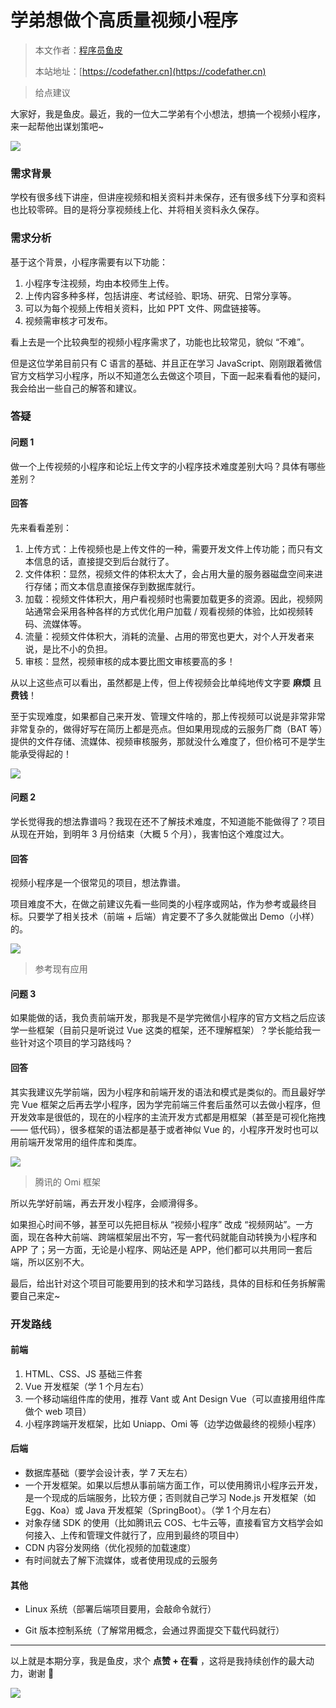 # 学弟想做个高质量视频小程序

> 本文作者：[程序员鱼皮](https://yuyuanweb.feishu.cn/wiki/Abldw5WkjidySxkKxU2cQdAtnah)
>
> 本站地址：[https://codefather.cn](https://codefather.cn)

> 给点建议

大家好，我是鱼皮。最近，我的一位大二学弟有个小想法，想搞一个视频小程序，来一起帮他出谋划策吧~

![](https://pic.yupi.icu/5563/202311051546588.png)

### 需求背景

学校有很多线下讲座，但讲座视频和相关资料并未保存，还有很多线下分享和资料也比较零碎。目的是将分享视频线上化、并将相关资料永久保存。

### 需求分析

基于这个背景，小程序需要有以下功能：

1. 小程序专注视频，均由本校师生上传。
2. 上传内容多种多样，包括讲座、考试经验、职场、研究、日常分享等。
3. 可以为每个视频上传相关资料，比如 PPT 文件、网盘链接等。
4. 视频需审核才可发布。

看上去是一个比较典型的视频小程序需求了，功能也比较常见，貌似 “不难”。

但是这位学弟目前只有 C 语言的基础、并且正在学习 JavaScript、刚刚跟着微信官方文档学习小程序，所以不知道怎么去做这个项目，下面一起来看看他的疑问，我会给出一些自己的解答和建议。

### 答疑

#### 问题 1

做一个上传视频的小程序和论坛上传文字的小程序技术难度差别大吗？具体有哪些差别？

#### **回答**

先来看看差别：

1. 上传方式：上传视频也是上传文件的一种，需要开发文件上传功能；而只有文本信息的话，直接提交到后台就行了。
2. 文件体积：显然，视频文件的体积太大了，会占用大量的服务器磁盘空间来进行存储；而文本信息直接保存到数据库就行。
3. 加载：视频文件体积大，用户看视频时也需要加载更多的资源。因此，视频网站通常会采用各种各样的方式优化用户加载 / 观看视频的体验，比如视频转码、流媒体等。
4. 流量：视频文件体积大，消耗的流量、占用的带宽也更大，对个人开发者来说，是比不小的负担。
5. 审核：显然，视频审核的成本要比图文审核要高的多！

从以上这些点可以看出，虽然都是上传，但上传视频会比单纯地传文字要 **麻烦** 且 **费钱**！

至于实现难度，如果都自己来开发、管理文件啥的，那上传视频可以说是非常非常非常复杂的，做得好写在简历上都是亮点。但如果用现成的云服务厂商（BAT 等）提供的文件存储、流媒体、视频审核服务，那就没什么难度了，但价格可不是学生能承受得起的！

![](https://pic.yupi.icu/5563/202311051546597.png)

#### 问题 2

学长觉得我的想法靠谱吗？我现在还不了解技术难度，不知道能不能做得了？项目从现在开始，到明年 3 月份结束（大概  5 个月），我害怕这个难度过大。

#### 回答

视频小程序是一个很常见的项目，想法靠谱。

项目难度不大，在做之前建议先看一些同类的小程序或网站，作为参考或最终目标。只要学了相关技术（前端 + 后端）肯定要不了多久就能做出 Demo（小样）的。

![](https://pic.yupi.icu/5563/202311051546607.png)

> 参考现有应用

#### 问题 3

如果能做的话，我负责前端开发，那我是不是学完微信小程序的官方文档之后应该学一些框架（目前只是听说过 Vue 这类的框架，还不理解框架）？学长能给我一些针对这个项目的学习路线吗？

#### 回答

其实我建议先学前端，因为小程序和前端开发的语法和模式是类似的。而且最好学完 Vue 框架之后再去学小程序，因为学完前端三件套后虽然可以去做小程序，但开发效率是很低的，现在的小程序的主流开发方式都是用框架（甚至是可视化拖拽 —— 低代码），很多框架的语法都是基于或者神似 Vue 的，小程序开发时也可以用前端开发常用的组件库和类库。

![](https://pic.yupi.icu/5563/202311051546983.png)

> 腾讯的 Omi 框架

所以先学好前端，再去开发小程序，会顺滑得多。

如果担心时间不够，甚至可以先把目标从 “视频小程序” 改成 “视频网站”。一方面，现在各种大前端、跨端框架层出不穷，写一套代码就能自动转换为小程序和 APP 了；另一方面，无论是小程序、网站还是 APP，他们都可以共用同一套后端，所以区别不大。

最后，给出针对这个项目可能要用到的技术和学习路线，具体的目标和任务拆解需要自己来定~

### 开发路线

#### 前端

1. HTML、CSS、JS 基础三件套
2. Vue 开发框架（学 1 个月左右）
3. 一个移动端组件库的使用，推荐 Vant 或 Ant Design Vue（可以直接用组件库做个 web 项目）
4. 小程序跨端开发框架，比如 Uniapp、Omi 等（边学边做最终的视频小程序）

#### 后端

- 数据库基础（要学会设计表，学 7 天左右）
- 一个开发框架。如果以后想从事前端方面工作，可以使用腾讯小程序云开发，是一个现成的后端服务，比较方便；否则就自己学习 Node.js 开发框架（如 Egg、Koa）或 Java 开发框架（SpringBoot）。（学 1 个月左右）
- 对象存储 SDK 的使用（比如腾讯云 COS、七牛云等，直接看官方文档学会如何接入、上传和管理文件就行了，应用到最终的项目中）
- CDN 内容分发网络（优化视频的加载速度）
- 有时间就去了解下流媒体，或者使用现成的云服务

#### 其他

- Linux 系统（部署后端项目要用，会敲命令就行）

- Git 版本控制系统（了解常用概念，会通过界面提交下载代码就行）

  

------


以上就是本期分享，我是鱼皮，求个 **点赞 + 在看** ，这将是我持续创作的最大动力，谢谢 🙏

![](https://pic.yupi.icu/5563/202311051546339.png)